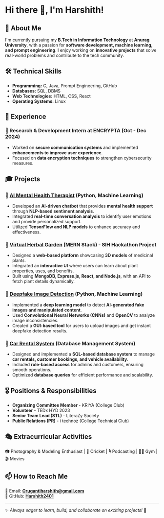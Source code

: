 # Hi there 👋, I'm Harshith!  

## 🚀 About Me  
I'm currently pursuing my **B.Tech in Information Technology** at **Anurag University**, with a passion for **software development, machine learning, and prompt engineering**. I enjoy working on **innovative projects** that solve real-world problems and contribute to the tech community.  

## 🛠 Technical Skills  
- **Programming:** C, Java, Prompt Engineering, GitHub  
- **Databases:** SQL, DBMS  
- **Web Technologies:** HTML, CSS, React  
- **Operating Systems:** Linux  

## 💼 Experience  
### 🔹 Research & Development Intern at ENCRYPTA (Oct - Dec 2024)  
- Worked on **secure communication systems** and implemented **enhancements to improve user experience**.  
- Focused on **data encryption techniques** to strengthen cybersecurity measures.  

## 🎓 Projects  
### 🔹 [AI Mental Health Therapist](#) (Python, Machine Learning)  
- Developed an **AI-driven chatbot** that provides **mental health support** through **NLP-based sentiment analysis**.  
- Integrated **real-time conversation analysis** to identify user emotions and provide personalized support.  
- Utilized **TensorFlow and NLP models** to enhance accuracy and effectiveness.  

### 🔹 [Virtual Herbal Garden](#) (MERN Stack) - **SIH Hackathon Project**  
- Designed a **web-based platform** showcasing **3D models** of medicinal plants.  
- Integrated an **interactive UI** where users can learn about plant properties, uses, and benefits.  
- Built using **MongoDB, Express.js, React, and Node.js**, with an API to fetch plant details dynamically.  

### 🔹 [Deepfake Image Detection](#) (Python, Machine Learning)  
- Implemented a **deep learning model** to detect **AI-generated fake images and manipulated content**.  
- Used **Convolutional Neural Networks (CNNs)** and **OpenCV** to analyze image inconsistencies.  
- Created a **GUI-based tool** for users to upload images and get instant deepfake detection results.  

### 🔹 [Car Rental System](#) (Database Management System)  
- Designed and implemented a **SQL-based database system** to manage **car rentals, customer bookings, and vehicle availability**.  
- Included **role-based access** for admins and customers, ensuring smooth operations.  
- Optimized **database queries** for efficient performance and scalability.  

## 🎖 Positions & Responsibilities  
- **Organizing Committee Member** - KRIYA (College Club)  
- **Volunteer** - TEDx HYD 2023  
- **Senior Team Lead (STL)** - LiteraZy Society  
- **Public Relations (PR)** - i technoz (College Technical Club)  

## 🎭 Extracurricular Activities  
📷 Photography & Modeling Enthusiast | 🏏 Cricket | 🎙 Podcasting | 🏋️‍♂️ Gym | 🎬 Movies  

## 📫 How to Reach Me  
📧 Email: **Orugantiharshith@gmail.com**  
🔗 GitHub: **[Harshith2401](https://github.com/Harshith2401)**  

---  
✨ *Always eager to learn, build, and collaborate on exciting projects!* 🚀  
